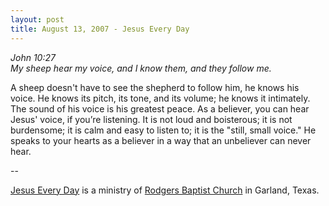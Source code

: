 ```yaml
---
layout: post
title: August 13, 2007 - Jesus Every Day
---
```


_John 10:27  
My sheep hear my voice, and I know them, and they follow me._

A sheep doesn't have to see the shepherd to follow him, he knows
his voice. He knows its pitch, its tone, and its volume; he knows it
intimately. The sound of his voice is his greatest peace. As a
believer, you can hear Jesus' voice, if you&rsquo;re listening. It is
not loud and boisterous; it is not burdensome; it is calm and easy to
listen to; it is the "still, small voice." He speaks to your hearts
as a believer in a way that an unbeliever can never hear.

 --

<a href=http://jesuseveryday.net>Jesus Every Day</a> is a ministry of <a href=http://rodgersbaptist.net>Rodgers Baptist Church</a> in Garland, Texas.
